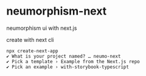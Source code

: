 # neumorphism-next
neumorphism ui with next.js


create with next cli
```
npx create-next-app
✔ What is your project named? … neumo-next
✔ Pick a template › Example from the Next.js repo
✔ Pick an example › with-storybook-typescript
```
